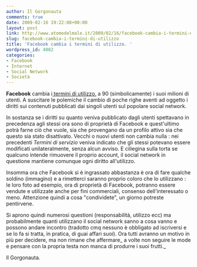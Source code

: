 ```yaml
---
author: Il Gorgonauta
comments: true
date: 2009-02-16 19:22:08+00:00
layout: post
link: http://www.atomodelmale.it/2009/02/16/facebook-cambia-i-termini-di-utilizzo/
slug: facebook-cambia-i-termini-di-utilizzo
title: 'Facebook cambia i termini di utilizzo. '
wordpress_id: 4082
categories:
- Facebook
- Internet
- Social Network
- Società
---
```


**Facebook** cambia i[ termini di utilizzo,](http://canali.kataweb.it/kataweb-itech/2009/02/16/facebook-diventa-pigliatutto/) a 90 (simbolicamente) i suoi milioni di utenti. A suscitare le polemiche il cambio di poche righe aventi ad oggetto i diritti sui contenuti pubblicati dai singoli utenti sul popolare social network.

In sostanza se i diritti su quanto veniva pubblicato dagli utenti spettavano in precedenza agli stessi ora sono di proprietà di Facebook e quest'ultimo potrà farne ciò che vuole, sia che provengano da un profilo attivo sia che questo sia stato disattivato. Vecchi o nuovi utenti non cambia nulla : nei precedenti _Termini di servizio_ veniva indicato che gli stessi potevano essere modificati unilateralmente, senza alcun avviso. E ciliegina sulla torta se qualcuno intende rimuovere il proprio account, il social network in questione mantiene comunque ogni diritto all'utilizzo.

Insomma ora che Facebook si è ingrassato abbastanza è ora di fare qualche soldino (immagino) e a rimetterci saranno proprio coloro che lo utilizzano : le loro foto ad esempio, ora di proprietà di Facebook, potranno essere vendute e utilizzate anche per fini commerciali, consenso dell'interessato o meno. Attenzione quindi a cosa "condividete", un giorno potreste pentirvene.

<!-- more -->


Si aprono quindi numerosi questioni (responsabilità, utilizzo ecc) ma probabilmente quanti utilizzano il social network sanno a cosa vanno e possono andare incontro (tradotto cmq nessuno è obbligato ad iscriversi e se lo fa si tratta, in pratica, di guai affari suoi). Ora tutti avranno un motivo in più per decidere, ma non rimane che affermare_ a volte non seguire le mode e pensare con la propria testa non manca di produrre i suoi frutti._

Il Gorgonauta.
